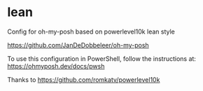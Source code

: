 # lean
Config for oh-my-posh based on powerlevel10k lean style

https://github.com/JanDeDobbeleer/oh-my-posh

To use this configuration in PowerShell, follow the instructions at: https://ohmyposh.dev/docs/pwsh


Thanks to https://github.com/romkatv/powerlevel10k
